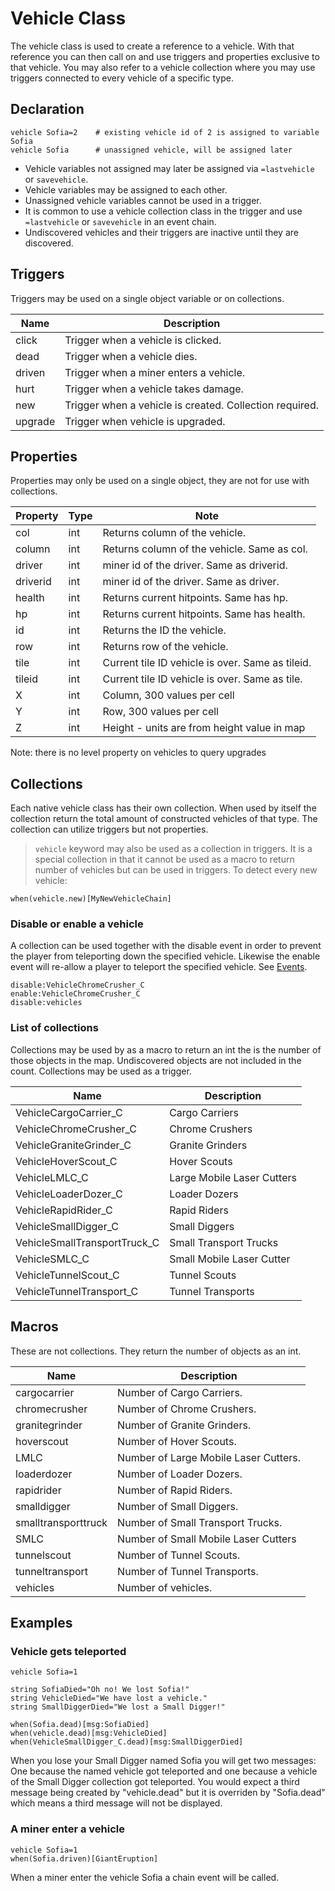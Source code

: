 # Vehicle Class
The vehicle class is used to create a reference to a vehicle. With that reference you can then call on and use triggers and properties exclusive to that vehicle. You may also refer to a vehicle collection where you may use triggers connected to every vehicle of a specific type.
## Declaration

```mms
vehicle Sofia=2    # existing vehicle id of 2 is assigned to variable Sofia
vehicle Sofia      # unassigned vehicle, will be assigned later
```

- Vehicle variables not assigned may later be assigned via `=lastvehicle` or `savevehicle`.
- Vehicle variables may be assigned to each other.
- Unassigned vehicle variables cannot be used in a trigger.
- It is common to use a vehicle collection class in the trigger and use `=lastvehicle` or `savevehicle` in an event chain.
- Undiscovered vehicles and their triggers are inactive until they are discovered.

## Triggers 
Triggers may be used on a single object variable or on collections.

|Name|Description|
|---|---|
|click|Trigger when a vehicle is clicked.|
|dead|Trigger when a vehicle dies.|
|driven|Trigger when a miner enters a vehicle.|
|hurt|Trigger when a vehicle takes damage.|
|new|Trigger when a vehicle is created. Collection required.|
|upgrade|Trigger when vehicle is upgraded.|

## Properties
Properties may only be used on a single object, they are not for use with collections.

|Property|Type|Note|
|---|---|---|
|col|int|Returns column of the vehicle.|
|column|int|Returns column of the vehicle. Same as col.|
|driver|int|miner id of the driver. Same as driverid.|
|driverid|int|miner id of the driver. Same as driver.|
|health|int|Returns current hitpoints. Same has hp.|
|hp|int|Returns current hitpoints. Same has health.|
|id|int|Returns the ID the vehicle.|
|row|int|Returns row of the vehicle.|
|tile|int|Current tile ID vehicle is over. Same as tileid.|
|tileid|int|Current tile ID vehicle is over. Same as tile.|
|X|int|Column, 300 values per cell|
|Y|int|Row, 300 values per cell|
|Z|int|Height - units are from height value in map

Note: there is no level property on vehicles to query upgrades

## Collections
Each native vehicle class has their own collection. When used by itself the collection return the total amount of constructed vehicles of that type. The collection can utilize triggers but not properties.

> `vehicle` keyword may also be used as a collection in triggers.  It is a special collection in that it cannot be used as a macro to return number of vehicles but can be used in triggers. To detect every new vehicle:
```msg
when(vehicle.new)[MyNewVehicleChain]
```


### Disable or enable a vehicle
A collection can be used together with the disable event in order to prevent the player from teleporting down the specified vehicle. Likewise the enable event will re-allow a player to teleport the specified vehicle. See [Events](_pages/Events).

```mms
disable:VehicleChromeCrusher_C
enable:VehicleChromeCrusher_C
disable:vehicles
```

### List of collections 
Collections may be used by as a macro to return an int the is the number of those objects in the map. Undiscovered objects are not included in the count.
Collections may be used as a trigger.

|Name|Description|
|---|---|
|VehicleCargoCarrier_C|Cargo Carriers|
|VehicleChromeCrusher_C|Chrome Crushers|
|VehicleGraniteGrinder_C|Granite Grinders|
|VehicleHoverScout_C|Hover Scouts|
|VehicleLMLC_C|Large Mobile Laser Cutters|
|VehicleLoaderDozer_C|Loader Dozers|
|VehicleRapidRider_C|Rapid Riders|
|VehicleSmallDigger_C|Small Diggers|
|VehicleSmallTransportTruck_C|Small Transport Trucks|
|VehicleSMLC_C|Small Mobile Laser Cutter|
|VehicleTunnelScout_C|Tunnel Scouts|
|VehicleTunnelTransport_C|Tunnel Transports|

## Macros
These are not collections. They return the number of objects as an int.

|Name|Description|
|---|---|
|cargocarrier|Number of Cargo Carriers.|
|chromecrusher|Number of Chrome Crushers.|
|granitegrinder|Number of Granite Grinders.|
|hoverscout|Number of Hover Scouts.|
|LMLC|Number of Large Mobile Laser Cutters.|
|loaderdozer|Number of Loader Dozers.|
|rapidrider|Number of Rapid Riders.|
|smalldigger|Number of Small Diggers.|
|smalltransporttruck|Number of Small Transport Trucks.|
|SMLC|Number of Small Mobile Laser Cutters|
|tunnelscout|Number of Tunnel Scouts.|
|tunneltransport|Number of Tunnel Transports.|
|vehicles|Number of vehicles.|


## Examples 
### Vehicle gets teleported 

```mms
vehicle Sofia=1
	
string SofiaDied="Oh no! We lost Sofia!"
string VehicleDied="We have lost a vehicle."
string SmallDiggerDied="We lost a Small Digger!"
	
when(Sofia.dead)[msg:SofiaDied]
when(vehicle.dead)[msg:VehicleDied]
when(VehicleSmallDigger_C.dead)[msg:SmallDiggerDied]
```

When you lose your Small Digger named Sofia you will get two messages: One because the named vehicle got teleported and one because a vehicle of the Small Digger collection got teleported. You would expect a third message being created by "vehicle.dead" but it is overriden by "Sofia.dead" which means a third message will not be displayed.

### A miner enter a vehicle 

```mms
vehicle Sofia=1
when(Sofia.driven)[GiantEruption]
```

When a miner enter the vehicle Sofia a chain event will be called. 